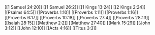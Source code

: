 [[1 Samuel 24:20]]
[[1 Samuel 26:2]]
[[1 Kings 13:24]]
[[2 Kings 2:24]]
[[Psalms 64:5]]
[[Proverbs 1:10]]
[[Proverbs 1:11]]
[[Proverbs 1:16]]
[[Proverbs 6:17]]
[[Proverbs 10:18]]
[[Proverbs 27:4]]
[[Proverbs 28:13]]
[[Isaiah 28:15]]
[[Matthew 2:2]]
[[Matthew 27:40]]
[[Mark 15:29]]
[[John 3:12]]
[[John 12:10]]
[[Acts 4:16]]
[[Titus 3:3]]
